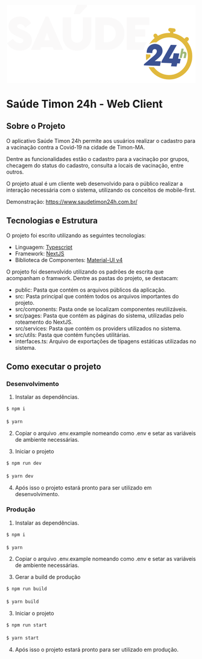 <img
  src="./public/assets/images/logo.png"
  width="500"
  style="display: block; margin-left: auto; margin-right: auto;"
/>

# Saúde Timon 24h - Web Client

## Sobre o Projeto

O aplicativo Saúde Timon 24h permite aos usuários realizar o cadastro para a
vacinação contra a Covid-19 na cidade de Timon-MA.

Dentre as funcionalidades estão o cadastro para a vacinação por grupos, checagem
do status do cadastro, consulta a locais de vacinação, entre outros.

O projeto atual é um cliente web desenvolvido para o público realizar a interação
necessária com o sistema, utilizando os conceitos de mobile-first.

Demonstração: https://www.saudetimon24h.com.br/

## Tecnologias e Estrutura
O projeto foi escrito utilizando as seguintes tecnologias:

* Linguagem: [Typescript](https://www.typescriptlang.org/)
* Framework: [NextJS](https://nextjs.org/)
* Biblioteca de Componentes: [Material-UI v4](https://v4.mui.com/pt/)

O projeto foi desenvolvido utilizando os padrões de escrita que acompanham o
framwork. Dentre as pastas do projeto, se destacam:

* public: Pasta que contém os arquivos públicos da aplicação.
* src: Pasta principal que contém todos os arquivos importantes do projeto.
* src/components: Pasta onde se localizam componentes reutilizáveis.
* src/pages: Pasta que contém as páginas do sistema, utilizadas pelo roteamento
  do NextJS.
* src/services: Pasta que contém os providers utilizados no sistema.
* src/utils: Pasta que contém funções utilitárias.
* interfaces.ts: Arquivo de exportações de tipagens estáticas utilizadas no sistema.

## Como executar o projeto
### Desenvolvimento
1. Instalar as dependências.
```bash
$ npm i

$ yarn
```

2. Copiar o arquivo .env.example nomeando como .env e setar as variáveis de
  ambiente necessárias.

3. Iniciar o projeto
```bash
$ npm run dev

$ yarn dev
```

4. Após isso o projeto estará pronto para ser utilizado em desenvolvimento.

### Produção
1. Instalar as dependências.
```bash
$ npm i

$ yarn
```

2. Copiar o arquivo .env.example nomeando como .env e setar as variáveis de
  ambiente necessárias.

3. Gerar a build de produção
```bash
$ npm run build

$ yarn build
```

3. Iniciar o projeto
```bash
$ npm run start

$ yarn start
```

4. Após isso o projeto estará pronto para ser utilizado em produção.